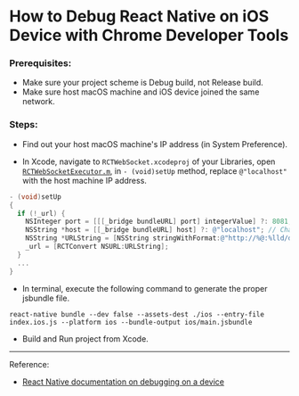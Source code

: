 # How to Debug React Native on iOS Device with Chrome Developer Tools

### Prerequisites:
- Make sure your project scheme is Debug build, not Release build.
- Make sure host macOS machine and iOS device joined the same network.

### Steps:
- Find out your host macOS machine's IP address (in System Preference).

- In Xcode, navigate to `RCTWebSocket.xcodeproj` of your Libraries, open [`RCTWebSocketExecutor.m`](https://github.com/facebook/react-native/blob/master/Libraries/WebSocket/RCTWebSocketExecutor.m#L58), in `- (void)setUp` method, replace `@"localhost"` with the host machine IP address.
```Objective-C
- (void)setUp
{
  if (!_url) {
    NSInteger port = [[[_bridge bundleURL] port] integerValue] ?: 8081;
    NSString *host = [[_bridge bundleURL] host] ?: @"localhost"; // Change @"localhost" to your machine's IP address
    NSString *URLString = [NSString stringWithFormat:@"http://%@:%lld/debugger-proxy?role=client", host, (long long)port];
    _url = [RCTConvert NSURL:URLString];
  }
  ...
}
```

- In terminal, execute the following command to generate the proper jsbundle file.
```
react-native bundle --dev false --assets-dest ./ios --entry-file index.ios.js --platform ios --bundle-output ios/main.jsbundle
```

- Build and Run project from Xcode.

---
Reference:
- [React Native documentation on debugging on a device](https://facebook.github.io/react-native/docs/debugging.html#debugging-on-a-device-with-chrome-developer-tools)
